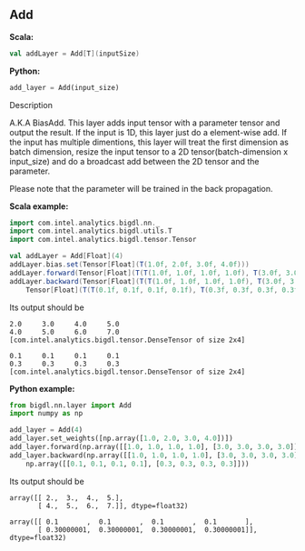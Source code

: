 ## Add ##

**Scala:**
```scala
val addLayer = Add[T](inputSize)
```
**Python:**
```python
add_layer = Add(input_size)
```

Description

A.K.A BiasAdd. This layer adds input tensor with a parameter tensor and output the result.
If the input is 1D, this layer just do a element-wise add. If the input has multiple dimentions,
this layer will treat the first dimension as batch dimension, resize the input tensor to a 2D 
tensor(batch-dimension x input_size) and do a broadcast add between the 2D tensor and the 
parameter.

Please note that the parameter will be trained in the back propagation.

**Scala example:**
```scala
import com.intel.analytics.bigdl.nn._
import com.intel.analytics.bigdl.utils.T
import com.intel.analytics.bigdl.tensor.Tensor

val addLayer = Add[Float](4)
addLayer.bias.set(Tensor[Float](T(1.0f, 2.0f, 3.0f, 4.0f)))
addLayer.forward(Tensor[Float](T(T(1.0f, 1.0f, 1.0f, 1.0f), T(3.0f, 3.0f, 3.0f, 3.0f))))
addLayer.backward(Tensor[Float](T(T(1.0f, 1.0f, 1.0f, 1.0f), T(3.0f, 3.0f, 3.0f, 3.0f))),
    Tensor[Float](T(T(0.1f, 0.1f, 0.1f, 0.1f), T(0.3f, 0.3f, 0.3f, 0.3f))))
```
Its output should be
```
2.0     3.0     4.0     5.0
4.0     5.0     6.0     7.0
[com.intel.analytics.bigdl.tensor.DenseTensor of size 2x4]

0.1     0.1     0.1     0.1
0.3     0.3     0.3     0.3
[com.intel.analytics.bigdl.tensor.DenseTensor of size 2x4]
```

**Python example:**
```python
from bigdl.nn.layer import Add
import numpy as np

add_layer = Add(4)
add_layer.set_weights([np.array([1.0, 2.0, 3.0, 4.0])])
add_layer.forward(np.array([[1.0, 1.0, 1.0, 1.0], [3.0, 3.0, 3.0, 3.0]]))
add_layer.backward(np.array([[1.0, 1.0, 1.0, 1.0], [3.0, 3.0, 3.0, 3.0]]),
    np.array([[0.1, 0.1, 0.1, 0.1], [0.3, 0.3, 0.3, 0.3]]))
```
Its output should be
```
array([[ 2.,  3.,  4.,  5.],
       [ 4.,  5.,  6.,  7.]], dtype=float32)
       
array([[ 0.1       ,  0.1       ,  0.1       ,  0.1       ],
       [ 0.30000001,  0.30000001,  0.30000001,  0.30000001]], dtype=float32)   
```